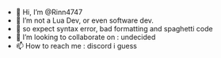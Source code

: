 - 👋 Hi, I’m @Rinn4747
- 👀 I’m not a Lua Dev, or even software dev.
- 🌱 so expect syntax error, bad formatting and spaghetti code
- 💞️ I’m looking to collaborate on : undecided
- 📫 How to reach me : discord i guess

<!---
Rinn4747/Rinn4747 is a ✨ special ✨ repository because its `README.md` (this file) appears on your GitHub profile.
You can click the Preview link to take a look at your changes.
--->
